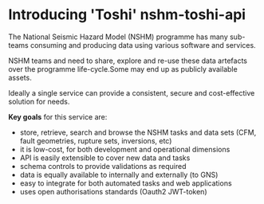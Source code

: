 # Introducing 'Toshi' nshm-toshi-api 

The National Seismic Hazard Model (NSHM) programme has many sub-teams consuming and producing data using various software and services. 

NSHM teams and need to share, explore and re-use these data artefacts over the programme life-cycle.Some may end up as publicly available assets.

Ideally a single service can provide a consistent, secure and cost-effective solution for needs. 

**Key goals** for this service are:

 - store, retrieve, search and browse the NSHM tasks and data sets (CFM, fault geometries, rupture sets, inversions, etc) 
 - it is low-cost, for both development and operational dimensions
 - API is easily extensible to cover new data and tasks
 - schema controls to provide validations as required
 - data is equally available to internally and externally (to GNS)
 - easy to integrate for both automated tasks and web applications
 - uses open authorisations standards (Oauth2 JWT-token)
